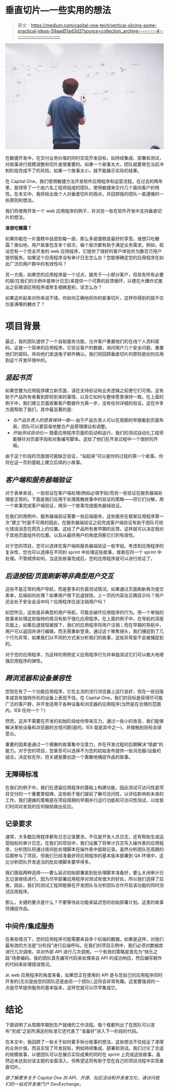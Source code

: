 # 垂直切片—一些实用的想法

> 原文：<https://medium.com/capital-one-tech/vertical-slicing-some-practical-ideas-59aad51ad3d2?source=collection_archive---------4----------------------->

![](img/5bf82715f044345af022d897018a6e49.png)

在敏捷开发中，在交付业务价值的同时实现开发目标，如持续集成、部署和测试，对故事进行规模调整和切片是很重要的。如果一个故事太大，团队就要冒在当前冲刺阶段完成不了的风险。如果一个故事太小，就不能展示实际的结果。

在 Capital One，我们使用敏捷方法开发软件应用程序和运营流程。在过去的两年里，我领导了一个由六名工程师组成的团队，使用敏捷来交付几个面向客户的特性。在本文中，我将给出我个人对垂直切片的观点，并回顾我的团队一直遵循的一些原则和想法。

我们将使用开发一个 web 应用程序的例子，并浏览一些在软件开发中支持垂直切片的想法。

**谁想吃糖霜？**

如果你能在一片蛋糕中品尝到每一层，那么多层蛋糕是最好的享受。谁想只吃糖霜？类似地，用户故事包含多个层次，每个层次都有助于满足业务需求。例如，假设您有一个完全开发的 web 应用程序，它提供了很好的客户体验并为数百万用户提供服务。如果这个应用程序没有审计日志怎么办？您能够确定您的应用程序在如此广泛的用户群中的有效性吗？

另一方面，如果您的应用程序是一个试点，服务于一小部分客户，但具有所有必要的层(在我们的示例中是审计日志)来提供一个可靠的反馈循环，以便在大爆炸式推出之前微调应用程序或修复细微差别，该怎么办？

如果这听起来对你来说不错，你如何正确地将你的故事切片，这样你得到的就不仅仅是满嘴的糖衣了？

# **项目背景**

最近，我的团队提供了一个自助服务功能，允许客户重置他们的在线个人资料密码。这是一个简单的应用程序，它验证客户的数据，询问用户几个安全问题，重置他们的密码，并向他们发送电子邮件确认。我们将回顾垂直切片的原则是如何应用到这个开发环境中的。

## *竖起书页*

如果您要为应用程序建立新页面，请在支持验证和业务逻辑之前使它们可用。这有助于产品所有者看到即将到来的事情，以及它如何与整体愿景保持一致。在上面的例子中，我们建立页面收集客户数据作为第一步，没有任何详细的验证。这在许多方面帮助了我们，其中最显著的是:

*   *与产品负责人的愿景保持一致—* 由于产品负责人可以在周期的早期看到页面布局，团队可以更容易地整合产品管理建议和调整。
*   *开始测试自动化—* 随着应用程序页面的启动和运行，我们的测试自动化工程师能够针对页面字段和对象编写脚本。这给了他们在开发过程中一个很好的开端。

由于这个阶段的页面很可能缺乏验证，“站起来”可以是你的过程的第一个故事。你将在这一页的基础上建立后续的小故事。

## *客户端和服务器端验证*

对于表单来说，一些验证在客户端处理(例如必填字段)而另一些验证在服务器端处理是正常的。下面是我们应用于处理离散故事中的验证的策略——将它们分解，用一个故事完成客户端验证，用另一个故事完成服务器端验证。

在我们的用例中，服务器端验证需要一些后端服务，这些服务在框架应用程序第一次“建立”时是不可用的因此，在服务器端验证之前完成客户端验证有助于团队可视化错误消息在网页上的位置。这给了产品所有者早期的反馈，这样就可以决定相对于其他页面组件的位置，以及从最终用户的角度洞察它们的有效性。

对于您的项目，您可以选择在客户端和服务器端验证一些字段。考虑到应用程序的复杂性，您也可以选择在不同的 sprint 中处理这些故事，或者在同一个 sprint 中处理。不管顺序如何，当这些故事完成后，您的应用程序就可以进行验证了。

## *后退按钮/页面刷新等非典型用户交互*

这些不是正常的用户导航，而是更多的负面测试情况。如果通过页面刷新再次提交表单，后端如何处理？如果用户按下后退按钮，上一页的内容会正确显示吗？用户还会处于安全会话中吗？应用程序应该注销用户吗？

如您所见，这些是非典型的用户导航，可能会破坏应用程序的行为。用一个单独的故事来处理这些独特的情况有助于强化应用程序。在上面的例子中，在导航的深层页面上，如果后退按钮被按下，我们的应用程序将用户注销；而在早期的导航中，用户可以返回并进行编辑，而无需重新登录。通过这个聚焦镜头，我们捕捉到了几个行为异常，如果我们以不同的方式来分析我们的故事，这些异常是不会被捕捉到的。

对于您的应用程序，为这样的用例定义应用程序行为并单独测试它们可以极大地增强应用程序的弹性。

## *跨浏览器和设备兼容性*

您现在有了一个功能应用程序，它在主流的流行浏览器上运行良好，但在一些旧版本或具有独特外形的设备上表现不佳。在 Capital One，我们的目标是获得尽可能广泛的客户群，并开发适用于各种设备和浏览器的应用程序(当然是在合理的范围内，IE8 任何一个？)

然而，这并不需要在开发的初始阶段给你带来压力。通过一些小的改变，我们能够解决某些设备和浏览器的古怪问题(是的，IE8 就是其中之一)，并接触到目标全球受众。

重要的因素是通过一个离散的故事集中注意力，并在开发过程的后期解决“怪癖”的能力。对于您的项目，您甚至可以选择不为您的初始发布提供一些浏览器/设备的组合。决定权在你，但关键是要创造一个离散地捕捉作品的故事。

## 无障碍标准

在我们的例子中，我们在遗留应用程序的基础上构建功能，因此测试可访问性是项目交付的一个重要里程碑。这有助于我们提前了解可访问性，以评估影响和未来的工作。我们遵循的策略是在项目周期的早期并行运行功能和可访问性测试，以给我们时间对发现的任何缺陷做出反应。

## 记录要求

通常，大多数应用程序都有日志记录要求。不仅是开发人员日志，还有帮助生成运营指标的审计日志。在我们的项目中，我们设置了将审计日志写入操作表的应用程序，分析团队将通过夜间批处理脚本在操作表中提取记录。虽然分析团队在周期的后期参与了项目，但我们已经准备好将应用程序的基本版本部署到 QA 环境中，这比分析团队开发适当的批处理脚本要早得多。

我们面临两种选择——要么延迟初始部署直到批处理脚本准备好，要么关闭审计日志记录继续进行。因为尽早部署应用程序对测试有很大的好处，所以我们选择了后者。因此，我们的测试工程师能够在开发团队与分析团队合作开启该功能的同时测试应用程序。

那么，关键的要点是什么？不要等待此功能来延迟您的初始部署计划。这里的故事将捕捉作品。

## 中间件/集成服务

在某些情况下，您的应用程序可能需要来自多个后端的数据。如果是这样，对我们最有效的方法是“分阶段”进行后端呼叫。在我们的项目示例中，我们必须对数据库进行几次调用，并对外部 API 进行几次调用。一个有效的策略是首先为“快乐之路”场景编码。我的团队首先编写代码来处理来自 API 的成功响应，然后编写额外的代码来处理错误情况。

从 web 应用程序的角度来看，如果您正在使用的 API 是与您自己的应用程序同时开发的(无论是由您的团队还是由另一个团队),这将会非常有趣。这里要强调的一点是尽早提供服务的基本版本，这样您就可以尽早集成它。

# **结论**

下图说明了从周期早期到生产就绪的工作流程。每个框都列出了在团队可以宣布“完成”之前所满足的标准它还代表了“准备好”进入下一阶段的代码。

在本文中，我回顾了一些关于如何着手拆分故事的想法，这些想法不仅给出了递增的业务价值，而且实现了开发目标，例如持续集成、部署和测试。我们讨论了合适的规模故事，以便团队可以在展示实际成果的同时在 sprint 上完成这些故事。虽然远未达到对该主题的全面深入，但希望这将有助于您在自己的项目流程中实现垂直切片。

*欲了解更多关于 Capital One 的 API、开源、社区活动和开发者文化，请访问我们的一站式开发者门户 DevExchange。*[](https://developer.capitalone.com/)
